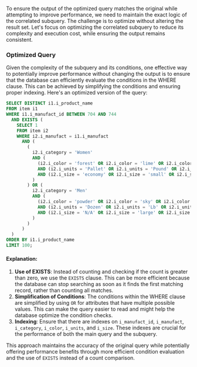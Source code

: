 To ensure the output of the optimized query matches the original while attempting to improve performance, we need to maintain the exact logic of the correlated subquery. The challenge is to optimize without altering the result set. Let's focus on optimizing the correlated subquery to reduce its complexity and execution cost, while ensuring the output remains consistent.

### Optimized Query
Given the complexity of the subquery and its conditions, one effective way to potentially improve performance without changing the output is to ensure that the database can efficiently evaluate the conditions in the WHERE clause. This can be achieved by simplifying the conditions and ensuring proper indexing. Here's an optimized version of the query:

```sql
SELECT DISTINCT i1.i_product_name
FROM item i1
WHERE i1.i_manufact_id BETWEEN 704 AND 744
  AND EXISTS (
    SELECT 1
    FROM item i2
    WHERE i2.i_manufact = i1.i_manufact
      AND (
        (
          i2.i_category = 'Women'
          AND (
            (i2.i_color = 'forest' OR i2.i_color = 'lime' OR i2.i_color = 'navy' OR i2.i_color = 'slate' OR i2.i_color = 'dark' OR i2.i_color = 'aquamarine' OR i2.i_color = 'frosted' OR i2.i_color = 'plum')
            AND (i2.i_units = 'Pallet' OR i2.i_units = 'Pound' OR i2.i_units = 'Gross' OR i2.i_units = 'Bunch' OR i2.i_units = 'Ton' OR i2.i_units = 'Tbl' OR i2.i_units = 'Dram' OR i2.i_units = 'Box')
            AND (i2.i_size = 'economy' OR i2.i_size = 'small' OR i2.i_size = 'extra large' OR i2.i_size = 'petite')
          )
        ) OR (
          i2.i_category = 'Men'
          AND (
            (i2.i_color = 'powder' OR i2.i_color = 'sky' OR i2.i_color = 'maroon' OR i2.i_color = 'smoke' OR i2.i_color = 'papaya' OR i2.i_color = 'peach' OR i2.i_color = 'firebrick' OR i2.i_color = 'sienna')
            AND (i2.i_units = 'Dozen' OR i2.i_units = 'Lb' OR i2.i_units = 'Ounce' OR i2.i_units = 'Case' OR i2.i_units = 'Bundle' OR i2.i_units = 'Carton' OR i2.i_units = 'Cup' OR i2.i_units = 'Each')
            AND (i2.i_size = 'N/A' OR i2.i_size = 'large' OR i2.i_size = 'economy' OR i2.i_size = 'small')
          )
        )
      )
  )
ORDER BY i1.i_product_name
LIMIT 100;
```

#### Explanation:
1. **Use of EXISTS**: Instead of counting and checking if the count is greater than zero, we use the `EXISTS` clause. This can be more efficient because the database can stop searching as soon as it finds the first matching record, rather than counting all matches.
2. **Simplification of Conditions**: The conditions within the WHERE clause are simplified by using `OR` for attributes that have multiple possible values. This can make the query easier to read and might help the database optimize the condition checks.
3. **Indexing**: Ensure that there are indexes on `i_manufact_id`, `i_manufact`, `i_category`, `i_color`, `i_units`, and `i_size`. These indexes are crucial for the performance of both the main query and the subquery.

This approach maintains the accuracy of the original query while potentially offering performance benefits through more efficient condition evaluation and the use of `EXISTS` instead of a count comparison.